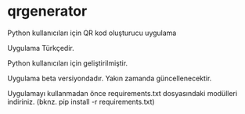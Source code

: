 # qrgenerator
Python kullanıcıları için QR kod oluşturucu uygulama

Uygulama Türkçedir.

Python kullanıcıları için geliştirilmiştir.

Uygulama beta versiyondadır. Yakın zamanda güncellenecektir.

Uygulamayı kullanmadan önce requirements.txt dosyasındaki modülleri indiriniz. (bknz. pip install -r requirements.txt)
